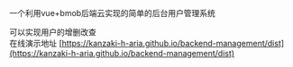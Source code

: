 一个利用vue+bmob后端云实现的简单的后台用户管理系统  
  
可以实现用户的增删改查  
在线演示地址 [https://kanzaki-h-aria.github.io/backend-management/dist](https://kanzaki-h-aria.github.io/backend-management/dist)
